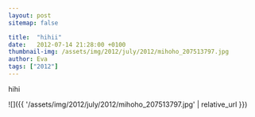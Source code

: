 ```yaml
---
layout: post
sitemap: false

title:  "hihii"
date:   2012-07-14 21:28:00 +0100
thumbnail-img: /assets/img/2012/july/2012/mihoho_207513797.jpg
author: Eva
tags: ["2012"]
---
```


hihi

![]({{ '/assets/img/2012/july/2012/mihoho_207513797.jpg'  | relative_url }})

